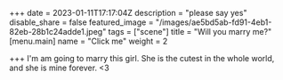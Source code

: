 +++
date = 2023-01-11T17:17:04Z
description = "please say yes"
disable_share = false
featured_image = "/images/ae5bd5ab-fd91-4eb1-82eb-28b1c24adde1.jpeg"
tags = ["scene"]
title = "Will you marry me?"
[menu.main]
name = "Click me"
weight = 2

+++
I'm am going to marry this girl. She is the cutest in the whole world, and she is mine forever. <3